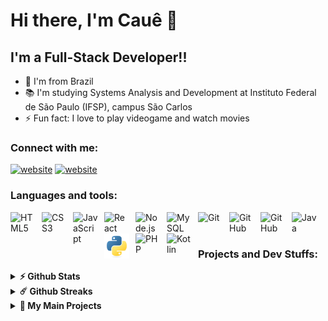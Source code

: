 # Hi there, I'm Cauê 👋 

## I'm a Full-Stack Developer!!

- 🔭 I'm from Brazil
- 📚 I'm studying Systems Analysis and Development at Instituto Federal de São Paulo (IFSP), campus São Carlos
- ⚡ Fun fact: I love to play videogame and watch movies

### Connect with me:

[![website](./img/linkedin-light.svg)](https://linkedin.com/in/cauegastaldi#gh-light-mode-only)
[![website](./img/linkedin-dark.svg)](https://linkedin.com/in/cauegastaldi#gh-dark-mode-only)

### Languages and tools:

<img align="left" alt="HTML5" width="40px" src="https://cdn.jsdelivr.net/gh/devicons/devicon/icons/html5/html5-original.svg" style="padding-right:10px;" />
<img align="left" alt="CSS3" width="40px" src="https://cdn.jsdelivr.net/gh/devicons/devicon/icons/css3/css3-original.svg" style="padding-right:10px;" />
<img align="left" alt="JavaScript" width="40px" src="https://cdn.jsdelivr.net/gh/devicons/devicon/icons/javascript/javascript-original.svg" style="padding-right:10px;" />
<img align="left" alt="React" width="40px" src="https://cdn.jsdelivr.net/gh/devicons/devicon/icons/react/react-original.svg" style="padding-right:10px;" />
<img align="left" alt="Node.js" width="40px" src="https://cdn.jsdelivr.net/gh/devicons/devicon/icons/nodejs/nodejs-original.svg" style="padding-right:10px;" />
<img align="left" alt="MySQL" width="40px" src="https://cdn.jsdelivr.net/gh/devicons/devicon/icons/mysql/mysql-original.svg" style="padding-right:10px;" />
<img align="left" alt="Git" width="40px" src="https://cdn.jsdelivr.net/gh/devicons/devicon/icons/git/git-original.svg" style="padding-right:10px;" />
<img align="left" alt="GitHub" width="40px" src="https://user-images.githubusercontent.com/3369400/139447912-e0f43f33-6d9f-45f8-be46-2df5bbc91289.png#gh-dark-mode-only" style="padding-right:10px;" />
<img align="left" alt="GitHub" width="40px" src="https://user-images.githubusercontent.com/3369400/139448065-39a229ba-4b06-434b-bc67-616e2ed80c8f.png#gh-light-mode-only" style="padding-right:10px;" />
<img align="left" alt="Java" width="40px" src="https://cdn.jsdelivr.net/gh/devicons/devicon/icons/java/java-original.svg" style="padding-right:10px;" />
<img align="left" alt="Python" width="40px" src="https://raw.githubusercontent.com/devicons/devicon/master/icons/python/python-original.svg" style="padding-right:10px;" />
<img align="left" alt="PHP" width="40px" src="https://cdn.jsdelivr.net/gh/devicons/devicon/icons/php/php-original.svg" style="padding-right:10px;" />
<img align="left" alt="Kotlin" width="40px" src="https://cdn.jsdelivr.net/gh/devicons/devicon/icons/kotlin/kotlin-original.svg" style="padding-right:10px;" />

<br />
<br />

<!-- Statistics -->

### Projects and Dev Stuffs:

<details>	
  <summary><b>⚡ Github Stats</b></summary>

  <br />
  <img height="180em" src="https://github-readme-stats.vercel.app/api?username=cauegastaldi&show_icons=true&hide_border=true&&count_private=true&include_all_commits=true&&theme=algolia" />
  <img height="180em" src="https://github-readme-stats.vercel.app/api/top-langs/?username=cauegastaldi&exclude_repo=KNN-Image-Classification&show_icons=true&hide_border=true&layout=compact&langs_count=8&&theme=algolia"/>
</details>

<details>	
  <summary><b>☄️ Github Streaks</b></summary>

  <br />
  <img height="180em" src="https://github-readme-streak-stats.herokuapp.com/?user=cauegastaldi&hide_border=true&&theme=algolia" />
</details>

<details>
  <summary><b>🧑 My Main Projects</b></summary>

  <br />
  <table>
    <thead align="center">
      <tr border: none;>
        <td><b>💻 Projects</b></td>
        <td><b>👨‍💻 Language</b></td>
      </tr>
    </thead>
    <tbody>
   	<tr>
	      <td><a href="https://github.com/cauegastaldi/game-of-thrones-wiki"><b>Game Of Thrones Wiki</b></a></td>
              <td><img alt="Language" src="https://img.shields.io/github/languages/top/cauegastaldi/game-of-thrones-wiki?style=flat-square"/></td>
      </tr> 
      <tr>
	      <td><a href="https://github.com/cauegastaldi/pw2-clinica-medica"><b>Medic Clinical REST</b></a></td>
        <td><img alt="Language" src="https://img.shields.io/github/languages/top/cauegastaldi/pw2-clinica-medica?style=flat-square"/></td>
      </tr>
     <tr>
	      <td><a href="https://github.com/cauegastaldi/movie_theater"><b>Movie Theater</b></a></td>
        <td><img alt="Language" src="https://img.shields.io/github/languages/top/cauegastaldi/movie_theater?style=flat-square"/></td>
      </tr>
       <tr>
	      <td><a href="https://github.com/cauegastaldi/Aluguel_de_carros"><b>Car Rent System</b></a></td>
        <td><img alt="Language" src="https://img.shields.io/github/languages/top/cauegastaldi/Aluguel_de_carros?style=flat-square"/></td>
      </tr>
       <tr>
	      <td><a href="https://github.com/cauegastaldi/SplitTheBill"><b>Split Bill System</b></a></td>
        <td><img alt="Language" src="https://img.shields.io/github/languages/top/cauegastaldi/SplitTheBill?style=flat-square"/></td>
      </tr>
    </tbody>
  </table>
  <br />
</details>

[linkedin]: https://linkedin.com/in/codeSTACKr

